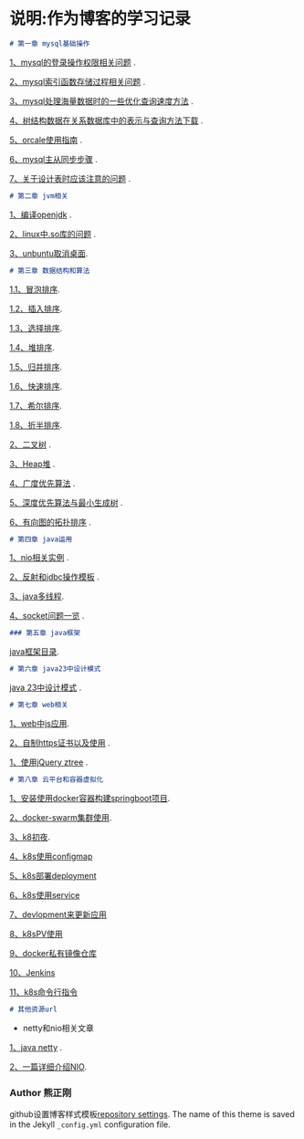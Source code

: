# 说明:作为博客的学习记录
```markdown
# 第一章 mysql基础操作
```
[1、mysql的登录操作权限相关问题](https://github.com/xiongzhenggang/xiongzhenggang.github.io/blob/master/数据库相关/mysql登录编码权限赋予.md) . 

[2、mysql索引函数存储过程相关问题](https://github.com/xiongzhenggang/xiongzhenggang.github.io/blob/master/数据库相关/mysql索引函数存储过程.md) .

[3、mysql处理海量数据时的一些优化查询速度方法](https://github.com/xiongzhenggang/xiongzhenggang.github.io/blob/master/数据库相关/mysql处理海量数据时的一些优化查询速度方法.md) .

[4、树结构数据在关系数据库中的表示与查询方法下载](https://github.com/xiongzhenggang/xiongzhenggang.github.io/blob/master/数据库相关/树结构数据在关系数据库中的表示与查询方法.pdf) .

[5、orcale使用指南](https://github.com/xiongzhenggang/xiongzhenggang.github.io/blob/master/数据库相关/orcal用户相关的操作.md) .

[6、mysql主从同步步骤](https://github.com/xiongzhenggang/xiongzhenggang.github.io/blob/master/数据库相关/mysql主从同步.md) .

[7、关于设计表时应该注意的问题](https://github.com/xiongzhenggang/xiongzhenggang.github.io/blob/master/数据库相关/关于设计表时应该注意的问题.md) .


```markdown
# 第二章 jvm相关
```
[1、编译openjdk](https://github.com/xiongzhenggang/xiongzhenggang.github.io/blob/master/jvm相关/编译openjdk.md) . 

[2、linux中.so库的问题](https://github.com/xiongzhenggang/xiongzhenggang.github.io/blob/master/jvm相关/linux中so库的问题.md) . 

[3、unbuntu取消桌面](https://github.com/xiongzhenggang/xiongzhenggang.github.io/blob/master/jvm相关/unbuntu操作记录.md). 

```markdown
# 第三章 数据结构和算法
```
[1.1、冒泡排序](https://github.com/xiongzhenggang/xiongzhenggang.github.io/blob/master/数据结构/部分排序/BubbleSort.md).

[1.2、插入排序](https://github.com/xiongzhenggang/xiongzhenggang.github.io/blob/master/数据结构/部分排序/InsertSort.md).

[1.3、选择排序](https://github.com/xiongzhenggang/xiongzhenggang.github.io/blob/master/数据结构/部分排序/SelectSort.md).

[1.4、堆排序](https://github.com/xiongzhenggang/xiongzhenggang.github.io/blob/master/数据结构/部分排序/HeapSort.md).

[1.5、归并排序](https://github.com/xiongzhenggang/xiongzhenggang.github.io/blob/master/数据结构/部分排序/Merge.md).

[1.6、快速排序](https://github.com/xiongzhenggang/xiongzhenggang.github.io/blob/master/数据结构/部分排序/QuickSort.md).

[1.7、希尔排序](https://github.com/xiongzhenggang/xiongzhenggang.github.io/blob/master/数据结构/部分排序/ShellSort.md).

[1.8、折半排序](https://github.com/xiongzhenggang/xiongzhenggang.github.io/blob/master/数据结构/部分排序/BinaryInsertSort.md).

[2、二叉树](https://github.com/xiongzhenggang/xiongzhenggang.github.io/blob/master/数据结构/树/TreeApp.md) .

[3、Heap堆](https://github.com/xiongzhenggang/xiongzhenggang.github.io/blob/master/数据结构/Heap堆.md) .

[4、广度优先算法](https://github.com/xiongzhenggang/xiongzhenggang.github.io/blob/master/数据结构/广度优先算法.md) .

[5、深度优先算法与最小生成树](https://github.com/xiongzhenggang/xiongzhenggang.github.io/blob/master/数据结构/深度优先算法与最小生成树.md) .

[6、有向图的拓扑排序](https://github.com/xiongzhenggang/xiongzhenggang.github.io/blob/master/数据结构/有向图的拓扑排序.md) .


```markdown
# 第四章 java运用
```
[1、nio相关实例](https://github.com/xiongzhenggang/xiongzhenggang.github.io/blob/master/java运用/nio例子/NIO典型的Socket模型.md) .

[2、反射和jdbc操作模板](https://github.com/xiongzhenggang/xiongzhenggang.github.io/blob/master/java运用/反射/READE.md) .

[3、java多线程](https://github.com/xiongzhenggang/xiongzhenggang.github.io/blob/master/java运用/多线程/使用callable多线程.md). 

[4、socket问题一览](https://github.com/xiongzhenggang/xiongzhenggang.github.io/blob/master/java运用/socket/socket问题一览.md) .

```markdown
### 第五章 java框架
```

[java框架目录](https://github.com/xiongzhenggang/xiongzhenggang.github.io/blob/master/java框架/READE.md).

```markdown
# 第六章 java23中设计模式
```
[java 23中设计模式](https://github.com/xiongzhenggang/xiongzhenggang.github.io/blob/master/java23种设计模式/design.md) .

```markdown
# 第七章 web相关
```
[1、web中js应用](https://github.com/xiongzhenggang/xiongzhenggang.github.io/blob/master/web相关/js部分.md). 

[2、自制https证书以及使用](https://github.com/xiongzhenggang/xiongzhenggang.github.io/blob/master/web相关/myselfhttps.md) .

[1、使用jQuery ztree](https://github.com/xiongzhenggang/xiongzhenggang.github.io/blob/master/web相关/使用ztee后台数据展示.md) .

```markdown
# 第八章 云平台和容器虚拟化
```
[1、安装使用docker容器构建springboot项目](https://github.com/xiongzhenggang/xiongzhenggang.github.io/blob/master/clod/docker/docker容器运行springboot.md).

[2、docker-swarm集群使用](https://github.com/xiongzhenggang/xiongzhenggang.github.io/blob/master/clod/docker/docker_swarm集群使用.md).

[3、k8初夜](https://github.com/xiongzhenggang/xiongzhenggang.github.io/blob/master/clod/docker/k8s.md).

[4、k8s使用configmap](https://github.com/xiongzhenggang/xiongzhenggang.github.io/blob/master/cloud/docker/K8s_ConfigMap_example.md)

[5、k8s部署deployment](https://github.com/xiongzhenggang/xiongzhenggang.github.io/blob/master/cloud/docker/K8s_ConfigMap_example.md)

[6、k8s使用service](https://github.com/xiongzhenggang/xiongzhenggang.github.io/blob/master/cloud/docker/k8s_service.md)

[7、devlopment来更新应用](https://github.com/xiongzhenggang/xiongzhenggang.github.io/blob/master/cloud/docker/k8s_updateApp.md)

[8、k8sPV使用](https://github.com/xiongzhenggang/xiongzhenggang.github.io/blob/master/cloud/docker/k8s_pv.md)

[9、docker私有镜像仓库](https://github.com/xiongzhenggang/xiongzhenggang.github.io/blob/master/cloud/docker/private_registry.md)

[10、Jenkins](https://github.com/xiongzhenggang/xiongzhenggang.github.io/blob/master/cloud/docker/jenkins.md)

[11、k8s命令行指令](https://github.com/xiongzhenggang/xiongzhenggang.github.io/blob/master/cloud/docker/kubenctl_command.md)

```markdown
# 其他资源url
```
* netty和nio相关文章

[1、java netty](https://waylau.com/essential-netty-in-action/) .   

[2、一篇详细介绍NIO](http://www.iteye.com/magazines/132-Java-NIO).

### Author 熊正刚

github设置博客样式模板[repository settings](https://github.com/xiongzhenggang/xiongzhenggang.github.blog/settings). The name of this theme is saved in the Jekyll `_config.yml` configuration file.

